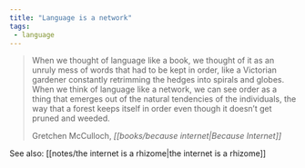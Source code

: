 ```yaml
---
title: "Language is a network"
tags: 
 - language
---
```


> When we thought of language like a book, we thought of it as an unruly mess of words that had to be kept in order, like a Victorian gardener constantly retrimming the hedges into spirals and globes. When we think of language like a network, we can see order as a thing that emerges out of the natural tendencies of the individuals, the way that a forest keeps itself in order even though it doesn’t get pruned and weeded.
> 
> Gretchen McCulloch, *[[books/because internet|Because Internet]]*

See also: [[notes/the internet is a rhizome|the internet is a rhizome]]
